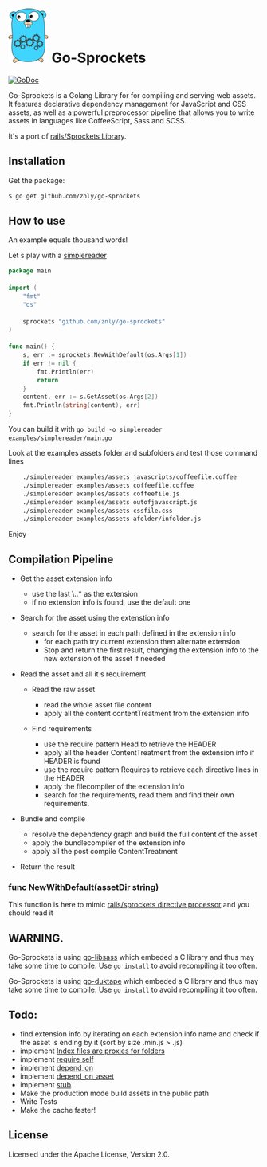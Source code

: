 # <img src="logo.png" alt="logo" width="80px"> Go-Sprockets
[![GoDoc](https://godoc.org/github.com/znly/go-sprockets?status.png)](https://godoc.org/github.com/znly/go-sprockets)

Go-Sprockets is a Golang Library for for compiling and serving web assets.
It features declarative dependency management for JavaScript and CSS
assets, as well as a powerful preprocessor pipeline that allows you to
write assets in languages like CoffeeScript, Sass and SCSS.

It's a port of [rails/Sprockets Library](https://github.com/rails/sprockets).

## Installation
Get the package:

```bash
$ go get github.com/znly/go-sprockets
```

## How to use

An example equals thousand words!

Let s play with a [simplereader](examples/simplereader/main.go)
```go
package main

import (
    "fmt"
    "os"

    sprockets "github.com/znly/go-sprockets"
)

func main() {
    s, err := sprockets.NewWithDefault(os.Args[1])
    if err != nil {
        fmt.Println(err)
        return
    }
    content, err := s.GetAsset(os.Args[2])
    fmt.Println(string(content), err)
}
```

You can build it with ```go build -o simplereader examples/simplereader/main.go```

Look at the examples assets folder and subfolders and test those command lines
```bash
    ./simplereader examples/assets javascripts/coffeefile.coffee
    ./simplereader examples/assets coffeefile.coffee
    ./simplereader examples/assets coffeefile.js
    ./simplereader examples/assets outofjavascript.js
    ./simplereader examples/assets cssfile.css
    ./simplereader examples/assets afolder/infolder.js
```

Enjoy

## Compilation Pipeline
* Get the asset extension info
    * use the last \\..* as the extension
    * if no extension info is found, use the default one

* Search for the asset using the extenstion info
    * search for the asset in each path defined in the extension info
        * for each path try current extension then alternate extension
        * Stop and return the first result, changing the extension info to the new extension of the asset if needed
* Read the asset and all it s requirement

    * Read the raw asset
        * read the whole asset file content
        * apply all the content contentTreatment from the extension info

    * Find requirements
        * use the require pattern Head to retrieve the HEADER
        * apply all the header ContentTreatment from the extension info if HEADER is found
        * use the require pattern Requires to retrieve each directive lines in the HEADER
        * apply the filecompiler of the extension info
        * search for the requirements, read them and find their own requirements.

* Bundle and compile
    * resolve the dependency graph and build the full content of the asset
    * apply the bundlecompiler of the extension info
    * apply all the post compile ContentTreatment

* Return the result


### func NewWithDefault(assetDir string)
This function is here to mimic [rails/sprockets directive processor](https://github.com/rails/sprockets/blob/master/README.md#the-directive-processor) and you should read it

## WARNING.
Go-Sprockets is using [go-libsass](http://github.com/wellington/go-libsass) which embeded a C library and thus may take some time to compile.  Use ```go install``` to avoid recompiling it too often.

Go-Sprockets is using [go-duktape](https://github.com/olebedev/go-duktape) which embeded a C library and thus may take some time to compile.  Use ```go install``` to avoid recompiling it too often.

## Todo:

* find extension info by iterating on each extension info name and check if the asset is ending by it (sort by size .min.js > .js)
* implement [Index files are proxies for folders](https://github.com/rails/sprockets#index-files-are-proxies-for-folders)
* implement [require self](https://github.com/rails/sprockets#the-require_self-directive)
* implement [depend_on](https://github.com/rails/sprockets#the-depend_on-directive)
* implement [depend_on_asset](https://github.com/rails/sprockets#the-depend_on_asset-directive)
* implement [stub](https://github.com/rails/sprockets#the-stub-directive)
* Make the production mode build assets in the public path
* Write Tests
* Make the cache faster!

## License
Licensed under the Apache License, Version 2.0.
